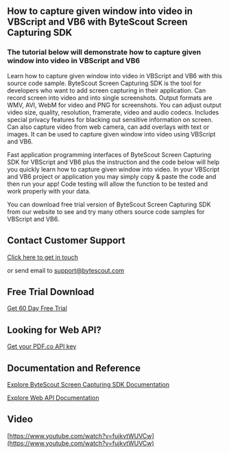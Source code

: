 ## How to capture given window into video in VBScript and VB6 with ByteScout Screen Capturing SDK

### The tutorial below will demonstrate how to capture given window into video in VBScript and VB6

Learn how to capture given window into video in VBScript and VB6 with this source code sample. ByteScout Screen Capturing SDK is the tool for developers who want to add screen capturing in their application. Can record screen into video and into single screenshots. Output formats are WMV, AVI, WebM for video and PNG for screenshots. You can adjust output video size, quality, resolution, framerate, video and audio codecs. Includes special privacy features for blacking out sensitive information on screen. Can also capture video from web camera, can add overlays with text or images. It can be used to capture given window into video using VBScript and VB6.

Fast application programming interfaces of ByteScout Screen Capturing SDK for VBScript and VB6 plus the instruction and the code below will help you quickly learn how to capture given window into video. In your VBScript and VB6 project or application you may simply copy & paste the code and then run your app! Code testing will allow the function to be tested and work properly with your data.

You can download free trial version of ByteScout Screen Capturing SDK from our website to see and try many others source code samples for VBScript and VB6.

## Contact Customer Support

[Click here to get in touch](https://bytescout.zendesk.com/hc/en-us/requests/new?subject=ByteScout%20Screen%20Capturing%20SDK%20Question)

or send email to [support@bytescout.com](mailto:support@bytescout.com?subject=ByteScout%20Screen%20Capturing%20SDK%20Question) 

## Free Trial Download

[Get 60 Day Free Trial](https://bytescout.com/download/web-installer?utm_source=github-readme)

## Looking for Web API? 

[Get your PDF.co API key](https://pdf.co/documentation/api?utm_source=github-readme)

## Documentation and Reference

[Explore ByteScout Screen Capturing SDK Documentation](https://bytescout.com/documentation/index.html?utm_source=github-readme)

[Explore Web API Documentation](https://pdf.co/documentation/api?utm_source=github-readme)

## Video

[https://www.youtube.com/watch?v=fujkvtWUVCw](https://www.youtube.com/watch?v=fujkvtWUVCw)